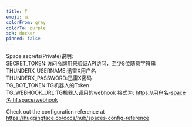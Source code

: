 ```yaml
---
title: T
emoji: 📊
colorFrom: gray
colorTo: purple
sdk: docker
pinned: false
---
```


Space secrets(Private)说明:   
SECRET_TOKEN:访问令牌用来验证API访问，至少8位随意字符串    
THUNDERX_USERNAME:迅雷X用户名    
THUNDERX_PASSWORD:迅雷X密码   
TG_BOT_TOKEN:TG机器人的Token   
TG_WEBHOOK_URL:TG机器人调用的webhook 格式为: https://用户名-space名.hf.space/webhook



Check out the configuration reference at https://huggingface.co/docs/hub/spaces-config-reference


